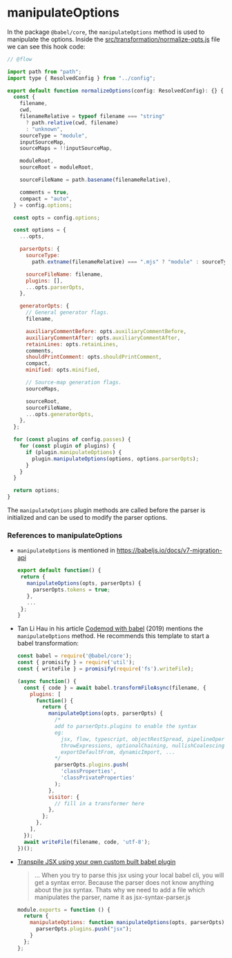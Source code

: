 # manipulateOptions

In the package `@babel/core`, the `manipulateOptions` method is used to manipulate the options.
Inside the [src/transformation/normalize-opts.js](https://github.com/ULL-ESIT-PL/babel-tanhauhau/blob/master/packages/babel-core/src/transformation/normalize-opts.js#L61-L67) file  we can see this hook code:

```js
// @flow

import path from "path";
import type { ResolvedConfig } from "../config";

export default function normalizeOptions(config: ResolvedConfig): {} {
  const {
    filename,
    cwd,
    filenameRelative = typeof filename === "string"
      ? path.relative(cwd, filename)
      : "unknown",
    sourceType = "module",
    inputSourceMap,
    sourceMaps = !!inputSourceMap,

    moduleRoot,
    sourceRoot = moduleRoot,

    sourceFileName = path.basename(filenameRelative),

    comments = true,
    compact = "auto",
  } = config.options;

  const opts = config.options;

  const options = {
    ...opts,

    parserOpts: {
      sourceType:
        path.extname(filenameRelative) === ".mjs" ? "module" : sourceType,

      sourceFileName: filename,
      plugins: [],
      ...opts.parserOpts,
    },

    generatorOpts: {
      // General generator flags.
      filename,

      auxiliaryCommentBefore: opts.auxiliaryCommentBefore,
      auxiliaryCommentAfter: opts.auxiliaryCommentAfter,
      retainLines: opts.retainLines,
      comments,
      shouldPrintComment: opts.shouldPrintComment,
      compact,
      minified: opts.minified,

      // Source-map generation flags.
      sourceMaps,

      sourceRoot,
      sourceFileName,
      ...opts.generatorOpts,
    },
  };

  for (const plugins of config.passes) {
    for (const plugin of plugins) {
      if (plugin.manipulateOptions) {
        plugin.manipulateOptions(options, options.parserOpts);
      }
    }
  }

  return options;
}
```

The `manipulateOptions` plugin methods are called before the parser is initialized and can be used to modify the parser options.


### References to manipulateOptions

* `manipulateOptions` is mentioned in https://babeljs.io/docs/v7-migration-api
  ```js
  export default function() {
   return {
     manipulateOptions(opts, parserOpts) {
       parserOpts.tokens = true;
     },
     ...
   };
  }
  ```
* Tan Li Hau in his article [Codemod with babel](https://lihautan.com/codemod-with-babel/) (2019) mentions the `manipulateOptions` method. He recommends this template to start a babel transformation:

  ```js
  const babel = require('@babel/core');
  const { promisify } = require('util');
  const { writeFile } = promisify(require('fs').writeFile);

  (async function() {
    const { code } = await babel.transformFileAsync(filename, {
      plugins: [
        function() {
          return {
            manipulateOptions(opts, parserOpts) {
              /*
              add to parserOpts.plugins to enable the syntax
              eg: 
                jsx, flow, typescript, objectRestSpread, pipelineOperator, 
                throwExpressions, optionalChaining, nullishCoalescingOperator, 
                exportDefaultFrom, dynamicImport, ...
              */
              parserOpts.plugins.push(
                'classProperties',
                'classPrivateProperties'
              );
            },
            visitor: {
              // fill in a transformer here
            },
          };
        },
      ],
    });
    await writeFile(filename, code, 'utf-8');
  })();
  ```
* [Transpile JSX using your own custom built babel plugin](https://dev.to/pulkitnagpal/transpile-jsx-using-your-own-custom-built-babel-plugin-4888)

  > ... When you try to parse this jsx using your local babel cli, you will get a syntax error. Because the parser does not know anything about the jsx syntax.
  > Thats why we need to add a file which manipulates the parser, name it as jsx-syntax-parser.js
  ```js
  module.exports = function () {
    return {
      manipulateOptions: function manipulateOptions(opts, parserOpts) {
        parserOpts.plugins.push("jsx");
      }
    };
  };
  ```